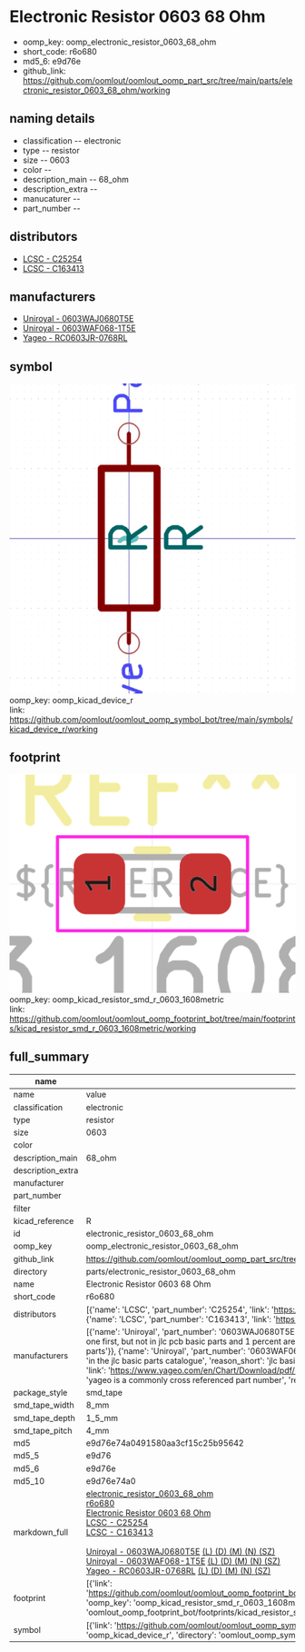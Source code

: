 # Electronic Resistor 0603 68 Ohm

  
* oomp_key: oomp_electronic_resistor_0603_68_ohm 
* short_code: r6o680
* md5_6: e9d76e  
* github_link: https://github.com/oomlout/oomlout_oomp_part_src/tree/main/parts/electronic_resistor_0603_68_ohm/working  
## naming details
* classification -- electronic
* type -- resistor
* size -- 0603
* color -- 
* description_main -- 68_ohm
* description_extra -- 
* manucaturer -- 
* part_number -- 

## distributors
* [LCSC - C25254](https://lcsc.com/product-detail/C25254.html)  
* [LCSC - C163413](https://lcsc.com/product-detail/C163413.html)  

## manufacturers
* [Uniroyal - 0603WAJ0680T5E]()  
* [Uniroyal - 0603WAF068-1T5E]()  
* [Yageo - RC0603JR-0768RL](https://www.yageo.com/en/Chart/Download/pdf/RC0603JR-0768RL)  

## symbol

![](symbol/0/working/working_600.png)  
oomp_key: oomp_kicad_device_r  
link: https://github.com/oomlout/oomlout_oomp_symbol_bot/tree/main/symbols/kicad_device_r/working  

## footprint

![](footprint/0/working/working_600.png)  
oomp_key: oomp_kicad_resistor_smd_r_0603_1608metric  
link: https://github.com/oomlout/oomlout_oomp_footprint_bot/tree/main/footprints/kicad_resistor_smd_r_0603_1608metric/working  

## full_summary
| name | value | 
| --- | --- | 
| name | value | 
| classification | electronic | 
| type | resistor | 
| size | 0603 | 
| color |  | 
| description_main | 68_ohm | 
| description_extra |  | 
| manufacturer |  | 
| part_number |  | 
| filter |  | 
| kicad_reference | R | 
| id | electronic_resistor_0603_68_ohm | 
| oomp_key | oomp_electronic_resistor_0603_68_ohm | 
| github_link | https://github.com/oomlout/oomlout_oomp_part_src/tree/main/parts/electronic_resistor_0603_68_ohm/working | 
| directory | parts/electronic_resistor_0603_68_ohm | 
| name | Electronic Resistor 0603 68 Ohm | 
| short_code | r6o680 | 
| distributors | [{'name': 'LCSC', 'part_number': 'C25254', 'link': 'https://lcsc.com/product-detail/C25254.html', 'id': 'distributor_lcsc'}, {'name': 'LCSC', 'part_number': 'C163413', 'link': 'https://lcsc.com/product-detail/C163413.html', 'id': 'distributor_lcsc'}] | 
| manufacturers | [{'name': 'Uniroyal', 'part_number': '0603WAJ0680T5E', 'link': '', 'id': 'manufacturer_uniroyal', 'note': {'reason': 'did this one first, but not in jlc pcb basic parts and 1 percent are and they are the same price', 'reason_short': 'not in jlc basic parts'}}, {'name': 'Uniroyal', 'part_number': '0603WAF068-1T5E', 'link': '', 'id': 'manufacturer_uniroyal', 'note': {'reason': 'in the jlc basic parts catalogue', 'reason_short': 'jlc basic part'}}, {'name': 'Yageo', 'part_number': 'RC0603JR-0768RL', 'link': 'https://www.yageo.com/en/Chart/Download/pdf/RC0603JR-0768RL', 'id': 'manufacturer_yageo', 'note': {'reason': 'yageo is a commonly cross referenced part number', 'reason_short': 'available everywhere'}}] | 
| package_style | smd_tape | 
| smd_tape_width | 8_mm | 
| smd_tape_depth | 1_5_mm | 
| smd_tape_pitch | 4_mm | 
| md5 | e9d76e74a0491580aa3cf15c25b95642 | 
| md5_5 | e9d76 | 
| md5_6 | e9d76e | 
| md5_10 | e9d76e74a0 | 
| markdown_full | [electronic_resistor_0603_68_ohm](https://github.com/oomlout/oomlout_oomp_part_src/tree/main/parts/electronic_resistor_0603_68_ohm/working)<br>[r6o680](https://github.com/oomlout/oomlout_oomp_part_src/tree/main/parts/electronic_resistor_0603_68_ohm/working)<br>[Electronic Resistor 0603 68 Ohm](https://github.com/oomlout/oomlout_oomp_part_src/tree/main/parts/electronic_resistor_0603_68_ohm/working)<br>[LCSC - C25254<br>](https://lcsc.com/product-detail/C25254.html)[LCSC - C163413<br>](https://lcsc.com/product-detail/C163413.html)<br>[Uniroyal - 0603WAJ0680T5E]() [(L)  ](https://www.lcsc.com/search?q=0603WAJ0680T5E)[(D)  ](https://www.digikey.com/en/products?keywords=0603WAJ0680T5E)[(M)  ](https://www.mouser.com/Search/Refine?Keyword=0603WAJ0680T5E)[(N)  ](https://www.newark.com/search?st=0603WAJ0680T5E)[(SZ)  ](https://so.szlcsc.com/global.html?k=0603WAJ0680T5E)<br>[Uniroyal - 0603WAF068-1T5E]() [(L)  ](https://www.lcsc.com/search?q=0603WAF068-1T5E)[(D)  ](https://www.digikey.com/en/products?keywords=0603WAF068-1T5E)[(M)  ](https://www.mouser.com/Search/Refine?Keyword=0603WAF068-1T5E)[(N)  ](https://www.newark.com/search?st=0603WAF068-1T5E)[(SZ)  ](https://so.szlcsc.com/global.html?k=0603WAF068-1T5E)<br>[Yageo - RC0603JR-0768RL](https://www.yageo.com/en/Chart/Download/pdf/RC0603JR-0768RL) [(L)  ](https://www.lcsc.com/search?q=RC0603JR-0768RL)[(D)  ](https://www.digikey.com/en/products?keywords=RC0603JR-0768RL)[(M)  ](https://www.mouser.com/Search/Refine?Keyword=RC0603JR-0768RL)[(N)  ](https://www.newark.com/search?st=RC0603JR-0768RL)[(SZ)  ](https://so.szlcsc.com/global.html?k=RC0603JR-0768RL)<br> | 
| footprint | [{'link': 'https://github.com/oomlout/oomlout_oomp_footprint_bot/tree/main/foootprntss/kicad_resistor_smd_r_0603_1608metric', 'oomp_key': 'oomp_kicad_resistor_smd_r_0603_1608metric', 'directory': 'oomlout_oomp_footprint_bot/footprints/kicad_resistor_smd_r_0603_1608metric//working/working.kicad_mod'}] | 
| symbol | [{'link': 'https://github.com/oomlout/oomlout_oomp_symbol_bot/tree/main/symbols/kicad_device_r', 'oomp_key': 'oomp_kicad_device_r', 'directory': 'oomlout_oomp_symbol_bot/symbols/kicad_device_r//working/working.kicad_sym'}] | 
